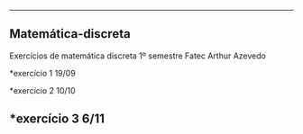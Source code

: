 


---
## **Matemática-discreta**
Exercícios de matemática discreta 1º semestre Fatec Arthur Azevedo


*exercício 1 19/09

*exercício 2 10/10

*exercício 3 6/11
---
